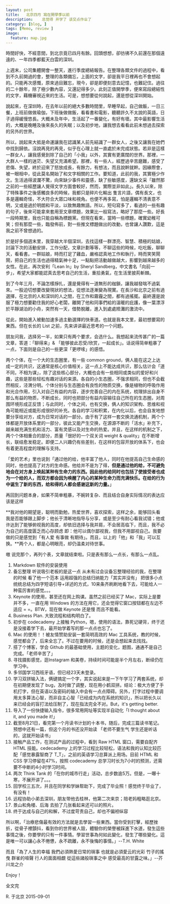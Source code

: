 ```yaml
---
layout: post  
title:   北京四月 寫在開學季以前 
description:    总觉得 开学了 该交点作业了 
category: [blog, ]  
tags: [Memo, review ]  
image:
  feature: map.jpg
---
```


時間好快，不經意間，到北京竟已四月有餘。回頭想想，卻彷彿不久前還在那個遠遠的、一年四季都藍天白雲的深圳。 

上週末，公司集體開會一整天，進行季度總結報告。在整理各類文件的過程中，看到不久前開過的會，整理的各類備忘，上面的文字，卻是我平日裡再也不會想起的。只能再次感慨，原來過目難忘，現今，卻是即便刻意去記憶，也難記住。過往的二十餘年，除了極少數內容，又還記得多少。此刻正值開學季，便來寫段總結性的文字，藉機審視近來的生活。可是，想想要從何說起，還是想從深圳開始。

說起來，在深圳時，在去年以前的絕大多數時間里，早睡早起，自己做飯，一日三餐，上班前做做瑜伽，下班後做做飯，看看書和電影，聽聽許久不太說的英語，日子過得緩慢悠長。大概未及年中，生活起了一番變化，有好有壞。其中最影響生活的，大概是晚睡及後來長久的失眠；以及初步地，讓我想去看看此前未想過去探索的另外的世界。

所以，說起來大抵是命運讓我在認識某人前先結識了一群女人，之後又讓我在她們中找到歸依。沒說再見的再見，似乎在心理上就一直處於未完成狀態。若非是這樣一群女人，讓我感覺到除了自己的「小我」以外，其實有更廣闊的世界。那裡，一大群人一樣的迷茫、失望又充滿希望。那裡，有一些人，經歷過辛苦磨難，感受了悲傷、失望，終於迎來了怒放成長，有餘力，有想法，而且說幹就幹。因緣際會，被一眼相中，從此莫名開始了和文字相關的工作。要知道，此前的我，其實極少作文。生活過得波瀾不驚，向來缺少事件和靈感，缺了些敏感度，還缺文采「雖然那之前的一些經歷讓人覺得文字方面會較好，然而，實際並非如此」。長久以來，除了特殊事件之後感觸良多的時候，我都只是碎片化輸出 隻言片語，偶有長文，也多是邏輯奇怪，不大符合大眾口味和視角。也便不再多寫，怕是邏輯不清表意不明，又或是過於明朗和平淡，以致無趣無語。所以，短句寫多了，看過的一些有趣的句子，後來可能拿來套用至文章標題，效果比一般寫法，略好了那麼一些。好長一段時期里，我也只能自稱為標題黨。但現在看來，當時一些標題，確實幼稚可笑；但有那麼一些，臨發佈前，對一些推文標題做出的改動，也曾讓人讚歎，這是我之前不曾想過的。

於是好多個週末里，我穿越大半個深圳，去找這樣一群漂亮、智慧、積極的姑娘，討論下次的活動安排，工作分配，文章計劃等等，不聊這些的時候，吃吃飯，聊聊天，看看書。一群姑娘，時而打足了雞血，嚴格認真地工作和執行，時而笑笑鬧鬧，把自己的生活也過得精氣神十足，一點點把活動越做越大，影響到越來越多的女性。在此，再次安利「Lean In」by Sheryl Sandberg，中文書名「向前一步」，希望大家都能認真去思考自己的生活，重拾勇氣，在生活里披荊斬棘。

到了今年三月，不論怎樣掙扎，還是覺得有一道無形的枷鎖，讓我越發喘不過氣來。一股迫切想要改變現狀的想法，從想法逐漸變為現實。在長沙和北京之前有過選擇，在北京的人和深圳的人之間，在工作和霧霾之間，都有過搖擺。最終還是說服了極力想要勸住我的好心老闆，離開了他和同事們給的溫暖的庇護，像一葉漂浮於平靜湖泊的小舟，突然有一天，借勢脫離，進入到處處險灘的激流中。

從此，開始進入被動加速多過主動選擇的快車道。也就是我本文里，最初想要寫的東西。但在长长的 List 之前，先来讲讲最近思考的一个问题。

朋友问我，选择另一半，如果只有两个要求，会选什么。我想起来流传甚广的一篇文章，答道：「聊得来」& 「能够彼此忍受/欣赏，一起成长」。话说得简单粗暴了一点，下面则是自己的一些更深「更啰嗦」的感悟。

两个个体，在一个大的生态圈里，有一些 common ground，俩人能在这之上达成一定的共识，这通常是核心价值相关，这一点上不能达成共识，那么估计会「道不同，不相为谋」，除了这些核心部分，大概也会有一些相同或类似的爱好和兴趣，这些是那些轻松有趣对话的来源。各自的小生态圈，不强求相同，但也不会截然相反，泾渭分明。个体分别与生态圈会有良性的物质交换，像是植物的呼吸作用和光合作用，引入对自己有益的内容，逐步完善自己的内在系统，梳理排出自身不那么有益的物质，不断成长，同时也把部分有益内容输往自己所在的生态圈，对周围环境形成正反馈；与此同时，个体之间，也有交换，俩人的知识架构、思维和视角可能相近或能形成很好的补充。各自的学习和积累，在内化以后，也会自发地想要分享给对方，成为日常对话的一部分。由于有了这样一套交换流通机制，两个个体都是开放体系里的一部分，彼此又能产生交换，在源源不断的「活水」补充下，越来越充满生机和活力、富有灵感以及对生命的热爱。并且，在这样的机制之下，两个个体相重合的部分，质量「很好的一个双关词 weight & quality」在不断增长，联结愈发稳定。即便二人兴趣仍有些差别，在这样的包容开放的体系下，也会有着更高程度的理解与支持。

「爱的艺术」里也说到「通过他的给，他丰富了他人，同时在他提高自己生命感的同时，他也提高了对方的生命感。他给并不是为了得，**但是通过他的给，不可避免地会在对方身上唤起某种有生命力的东西。因此他的给同时也包括了使接受者也成为一个给的人，而双方都会因为唤醒了内心的某种生命力而充满快乐。在给的行为中诞生了新的东西，给和得的人都会感谢这新的力量。**」

再回到问题本身，如果不简单粗暴，不婉转复杂、而且结合自身实际情况的表达应该是这样

**我对他的期望是，聪明而勤勉，热爱世界，喜欢探索，这样之余，能够回头看我是否能够跟上脚步；他长于清晰地指导与分享，或是至少有耐心看我试错；他或许达到了能够俯视我的高度，却依旧选择与我并肩，不会居高临下，而且，我不必为自己的高度匮乏而心存顾虑 即：他可以偶尔鄙视我，但我不用鄙视自己。我要做的只是感觉到「有人爱 有事做 有期待」。而且，以上的「他」和「我」可以互换。**两个人，都是心明眼亮，却仍温柔对待世事。

嗷 说完那个，再列个表，文章就结束啦。只是表有那么一点长，有那么一点乱。

1. Markdown 软件的安装使用
2. 备忘整理 听说吸引老板的是这一点 从未有过会议备忘整理经验的我，在整理的时候 看了他一个范本 运用超强的总结归纳能力「其实并没有」 把很多小点统统总结为四字短语引导+详述的方式，10来条齐刷刷地看下去，可能给人一种蛮厉害的感觉。。。
3. Keynote 的使用，甚至还在网上购课。虽然之前已经买了 Mac，实际上是要并不多，一直在用 Windows 的方法在用它，还会觉得它窗口按钮都在左边不适应 = =。BTW，现在做 Keynote 还是慢 而且不能看。
4. Business Plan. 大致流程和结构明白了。
5. 初步在 codecademy 上接触 Python，嗯，使用的语法，靠死记硬背，终于还是没接着学下去，最开始学着写的那一点点也忘了。
6. Mac 的使用！！被友情赞助安装一套简明高效的 Mac 工具系统，教的时候，感觉都会了，后来全忘了。不过在要用的时候，还是会想起来去找找。
7. 搭了个博客，学会 Github 的最基础使用，主题的变化，题图，通通不是自己完成。「老师辛苦了」
8. 寻找摄影感觉，逛Instagram 和美卷，持续时间可能是半个月左右，断续仍在学习中。
9. 多邻国学习西班牙语，但已经23天未登录。
10. 学习双拼输入法，俩键搞定一个字，其实说起来是一下午学习了两套系统，却在初期便发现了 bug，及时做了调整，现在用小鹤双拼。结论：极大方便了手机打字，但在英语以及密码的输入中会有一点点障碍。另外，打字过程中要调用太多算法心智，而非自主心智「已经成为内在系统的知识」，所以把长久以来已经会的盲打法给压制了，现在指法完全不对。But，it's getting better.
11. 导入了一份快捷输入指令，很多常用网址等实现半自动化「I thought about it, and you made it!」
12. 截至8月21日，看完第一个月读书计划的十本书，随后，完成三篇读书笔记。预想中还有一篇，但这个月的书还没开始读 「老师不要生气 学生还是听话的，这就开始读书」
13. 接触产品工作，在测试产品的过程中，看到 Raw HTML 窗口，需要自配齐 HTML 技能。cedecademy 上的学习过程比较轻松，语法和我的认知比较匹配「感觉暴露智商了 T_T」，之前的英语学习总算派上用场。目前 HTML 和 CSS 学习停留在47%，按照 codecademy 总学习时长为7小时的预测，还需要不中断的4小时学习时间。
14. 两次 Think Tank 的「在你的城市行走」活动，总步数逾5万。但是，一曝十寒，不展开讲了。。。
15. 回学校三五次，并且在同学和学妹帮助下，完成了毕业照！感觉终于毕业了，有没有！
16. 远程协助小弟去深圳，朋友带他去桂林，他第二次来京；陪老妈粗略逛北京。
17. 景山和角楼、后海 去拍了几张看起来还可以的照片。
18. 终于达成与自己的和解，不过度苛责自己，却也不偏袒纵容


所以啊，「治療悲傷最有效的方法就是去學習一些東西。當你受到打擊，經歷挫折，從骨子裡顫抖，看到你的世界被人毀，體驗你的榮譽被踩進下水道，發生這些事情之後，你要學的只有一件事情。學習世事為何如此變化，發生了哪些變化。這是唯一可以讓心永不倦憊，永不疏離，永不後悔的事情。」--T.H. White

而且「為了人生的幸福 我們必須熱愛日常的瑣事 也就是必須愛云的光彩 竹子的搖曳 群雀的喧聲 行人的面面相覷 從這些諸般瑣事之中 感受最高的甘露之味。」--芥川龙之介

Enjoy！

全文完

R.
于北京
2015-09-01






